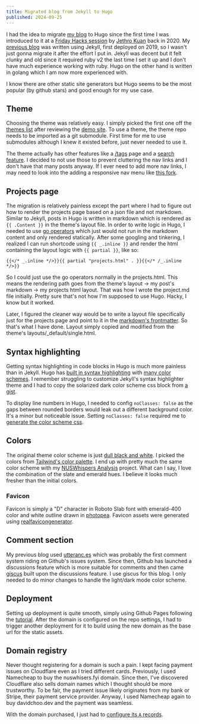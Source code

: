 ```yaml
---
title: Migrated blog from Jekyll to Hugo
published: 2024-09-25
---
```


I had the idea to migrate [my blog](https://davidchoo.netlify.app/) to Hugo since the first time I was introduced to it at a [Friday Hacks session](https://t.me/nushackers/114) by [Jethro Kuan](https://www.jethro.dev) back in 2020. My [previous blog](https://github.com/davidchoo12/my-jekyll-blog) was written using Jekyll, first deployed on 2019, so I wasn't just gonna migrate it after the effort I put in. Jekyll was decent but it felt clunky and old since it required ruby v2 the last time I set it up and I don't have much experience working with ruby. Hugo on the other hand is written in golang which I am now more experienced with.

I know there are other static site generators but Hugo seems to be the most popular (by github stars) and good enough for my use case.

## Theme

Choosing the theme was relatively easy. I simply picked the first one off the [themes list](https://themes.gohugo.io/) after reviewing the [demo site](https://adityatelange.github.io/hugo-PaperMod/). To use a theme, the theme repo needs to be imported as a git submodule. First time for me to use submodules although I knew it existed before, just never needed to use it.

The theme actually has other features like a [/tags](/tags) page and a [search feature](https://github.com/adityatelange/hugo-PaperMod/wiki/Features#search-page). I decided to not use those to prevent cluttering the nav links and I don't have that many posts anyway. If I ever need to add more nav links, I may need to look into the adding a responsive nav menu like [this fork](https://github.com/solamarpreet/PaperMod-Responsive).

## Projects page

The migration is relatively painless except the part where I had to figure out how to render the projects page based on a json file and not markdown. Similar to Jekyll, posts in Hugo is written in markdown which is rendered as `{{ .Content }}` in the theme's layout file. In order to write logic in Hugo, I needed to use [go operators](https://gohugo.io/functions/go-template/) which just would not run in the markdown content and only rendered statically. After some googling and tinkering, I realized I can run shortcode using `{{ _.inline }}` and render the html containing the layout logic with `{{ partial }}`, like so:

`{{</* _.inline */>}}{{ partial "projects.html" . }}{{</* /_.inline */>}}`

So I could just use the go operators normally in the projects.html. This means the rendering path goes from the theme's layout -> my post's markdown -> my projects html layout. That was how I wrote the project.md file initially. Pretty sure that's not how I'm supposed to use Hugo. Hacky, I know but it worked.

Later, I figured the cleaner way would be to write a layout file specifically just for the projects page and point to it in the [markdown's frontmatter](https://gohugo.io/templates/lookup-order/#target-a-template). So that's what I have done. Layout simply copied and modified from the theme's layouts/_default/single.html.

## Syntax highlighting

Getting syntax highlighting in code blocks in Hugo is much more painless than in Jekyll. Hugo has [built in syntax highlighting](https://gohugo.io/content-management/syntax-highlighting/) with [many color schemes](https://xyproto.github.io/splash/docs/longer/all.html). I remember struggling to customize Jekyll's syntax highlighter theme and I had to copy the solarized dark color scheme css block from [a gist](https://gist.github.com/nicolashery/5765395).

To display line numbers in Hugo, I needed to config `noClasses: false` as the gaps between rounded borders would leak out a different background color. It's a minor but noticeable issue. Setting `noClasses: false` required me to [generate the color scheme css](https://gohugo.io/content-management/syntax-highlighting/#generate-syntax-highlighter-css).

## Colors

The original theme color scheme is just [dull black and white](https://adityatelange.github.io/hugo-PaperMod/). I picked the colors from [Tailwind's color palette](https://tailwindcss.com/docs/customizing-colors). I end up with pretty much the same color scheme with my [NUSWhispers Analysis](https://nuswhispers.fyi) project. What can I say, I love the combination of the slate and emerald hues. I believe it looks much fresher than the initial colors.

### Favicon

Favicon is simply a "D" character in Roboto Slab font with emerald-400 color and white outline drawn in [photopea](https://www.photopea.com/). Favicon assets were generated using [realfavicongenerator](https://realfavicongenerator.net/).

## Comment section

My previous blog used [utteranc.es](https://utteranc.es) which was probably the first comment system riding on Github's issues system. Since then, Github has launched a discussions feature which is more suitable for comments and then came [giscus](https://giscus.app/) built upon the discussions feature. I use giscus for this blog. I only needed to do minor changes to handle the light/dark mode color scheme.

## Deployment

Setting up deployment is quite smooth, simply using Github Pages following the [tutorial](https://gohugo.io/hosting-and-deployment/hosting-on-github/). After the domain is configured on the repo settings, I had to trigger another deployment for it to build using the new domain as the base url for the static assets.

## Domain registry

Never thought registering for a domain is such a pain. I kept facing payment issues on Cloudflare even as I tried different cards. Previously, I used Namecheap to buy the nuswhisers.fyi domain. Since then, I've discovered Cloudflare also sells domain names which I thought should be more trustworthy. To be fair, the payment issue likely originates from my bank or Stripe, their payment service provider. Anyway, I used Namecheap again to buy davidchoo.dev and the payment was seamless.

With the domain purchased, I just had to [configure its `A` records](https://docs.github.com/en/pages/configuring-a-custom-domain-for-your-github-pages-site/managing-a-custom-domain-for-your-github-pages-site#configuring-an-apex-domain).